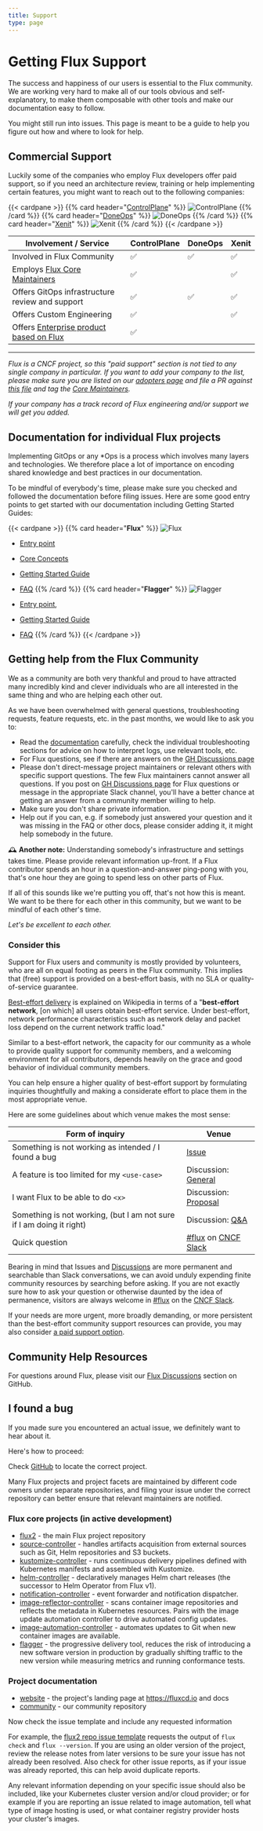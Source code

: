 ```yaml
---
title: Support
type: page
---
```


# Getting Flux Support

The success and happiness of our users is essential to the Flux community. We are working very hard to make all of our tools obvious and self-explanatory, to make them composable with other tools and make our documentation easy to follow.

You might still run into issues. This page is meant to be a guide to help you figure out how and where to look for help.

## Commercial Support

Luckily some of the companies who employ Flux developers offer paid support, so if you need an architecture review, training or help implementing certain features, you might want to reach out to the following companies:

<div class="support">

{{< cardpane >}}
{{% card header="[ControlPlane](https://fluxcd.control-plane.io/)" %}}
![ControlPlane](/img/logos/controlplane.png)
{{% /card %}}
{{% card header="[DoneOps](https://www.doneops.com/#contactus)" %}}
![DoneOps](/img/logos/doneops.svg)
{{% /card %}}
{{% card header="[Xenit](https://xenit.se/contact/)" %}}
![Xenit](/img/logos/xenit.png)
{{% /card %}}
{{< /cardpane >}}

| Involvement / Service                                 | ControlPlane | DoneOps | Xenit |
|-------------------------------------------------------|--------------|---------|-------|
| Involved in Flux Community                            | ✅            | ✅       | ✅     |
| Employs [Flux Core Maintainers][core-maintainers]     | ✅            |         | ✅     |
| Offers GitOps infrastructure review and support       | ✅            | ✅       | ✅     |
| Offers Custom Engineering                             | ✅            |         | ✅     |
| Offers [Enterprise product based on Flux][enterprise] | ✅            |         |       |

[core-maintainers]: https://github.com/fluxcd/community/blob/main/CORE-MAINTAINERS
[enterprise]: /ecosystem/#products-and-services-built-on-top-of-flux

</div>

---

*Flux is a CNCF project, so this "paid support" section is not tied to any single company in particular. If you want to add your company to the list, please make sure you are listed on our [adopters page](/adopters) and file a PR against [this file](https://github.com/fluxcd/website/blob/main/content/en/_index.html) and tag the [Core Maintainers](https://github.com/fluxcd/community/blob/main/GOVERNANCE.md#core-maintainers).*

*If your company has a track record of Flux engineering and/or support we will get you added.*

## Documentation for individual Flux projects

Implementing GitOps or any \*Ops is a process which involves many layers and technologies. We therefore place a lot of importance on encoding shared knowledge and best practices in our documentation.

To be mindful of everybody's time, please make sure you checked and followed the documentation before filing issues.
Here are some good entry points to get started with our documentation including Getting Started Guides:

<div class="support">

{{< cardpane >}}
{{% card header="**Flux**" %}}
![Flux](/img/logos/flux-stacked-color.png)

- [Entry point](/flux/)
- [Core Concepts](/flux/concepts/)
- [Getting Started Guide](/flux/get-started/)
- [FAQ](/flux/faq/)
{{% /card %}}
{{% card header="**Flagger**" %}}
![Flagger](/img/logos/flagger-stacked-color.png)

- [Entry point](/flagger),
- [Getting Started Guide](/flagger/install/flagger-install-on-kubernetes)
- [FAQ](/flagger/faq)
{{% /card %}}
{{< /cardpane >}}

</div>

## Getting help from the Flux Community

We as a community are both very thankful and proud to have attracted many incredibly kind and clever individuals who are all interested in the same thing and who are helping each other out.

As we have been overwhelmed with general questions, troubleshooting requests, feature requests, etc. in the past months, we would like to ask you to:

- Read the [documentation](/flux/get-started/) carefully, check the individual troubleshooting sections for advice on how to interpret logs, use relevant tools, etc.
- For Flux questions, see if there are answers on the [GH Discussions page](https://github.com/fluxcd/flux2/discussions)
- Please don't direct-message project maintainers or relevant others with specific support questions. The few Flux maintainers cannot answer all questions. If you post on [GH Discussions page](https://github.com/fluxcd/flux2/discussions) for Flux questions or message in the appropriate Slack channel, you'll have a better chance at getting an answer from a community member willing to help.
- Make sure you don't share private information.
- Help out if you can, e.g. if somebody just answered your question and it was missing in the FAQ or other docs, please consider adding it, it might help somebody in the future.

🕰 **Another note:** Understanding somebody's infrastructure and settings takes time. Please provide relevant information up-front. If a Flux contributor spends an hour in a question-and-answer ping-pong with you, that's one hour they are going to spend less on other parts of Flux.

If all of this sounds like we're putting you off, that's not how this is meant. We want to be there for each other in this community, but we want to be mindful of each other's time.

*Let's be excellent to each other.*

### Consider this

Support for Flux users and community is mostly provided by volunteers, who are all on equal footing as peers in the Flux community. This implies that (free) support is provided on a best-effort basis, with no SLA or quality-of-service guarantee.

[Best-effort delivery](https://en.wikipedia.org/wiki/Best-effort_delivery) is explained on Wikipedia in terms of a "**best-effort network**, [on which] all users obtain best-effort service. Under best-effort, network performance characteristics such as network delay and packet loss depend on the current network traffic load."

Similar to a best-effort network, the capacity for our community as a whole to provide quality support for community members, and a welcoming environment for all contributors, depends heavily on the grace and good behavior of individual community members.

You can help ensure a higher quality of best-effort support by formulating inquiries thoughtfully and making a considerate effort to place them in the most appropriate venue.

Here are some guidelines about which venue makes the most sense:

| Form of inquiry                                             | Venue                 |
| ------------------------------------------------------------| --------------------- |
| Something is not working as intended / I found a bug        | [Issue](https://github.com/fluxcd/flux2/issues) |
| A feature is too limited for my `<use-case>`                | Discussion: [General](https://github.com/fluxcd/flux2/discussions/categories/general) |
| I want Flux to be able to do `<x>`                          | Discussion: [Proposal](https://github.com/fluxcd/flux2/discussions/categories/proposals) |
| Something is not working, (but I am not sure if I am doing it right) | Discussion: [Q&A](https://github.com/fluxcd/flux2/discussions/categories/q-a) |
| Quick question                                              | [#flux][] on [CNCF Slack][] |

Bearing in mind that Issues and [Discussions](https://github.com/fluxcd/flux2/discussions) are more permanent and searchable than Slack conversations, we can avoid unduly expending finite community resources by searching before asking. If you are not exactly sure how to ask your question or otherwise daunted by the idea of permanence, visitors are always welcome in [#flux][] on the [CNCF Slack][].

If your needs are more urgent, more broadly demanding, or more persistent than the best-effort community support resources can provide, you may also consider [a paid support option](#commercial-support).

## Community Help Resources

For questions around Flux, please visit our [Flux Discussions](https://github.com/fluxcd/flux2/discussions) section on GitHub.

## I found a bug

If you made sure you encountered an actual issue, we definitely want to hear about it.

Here's how to proceed:

Check [GitHub](https://github.com/fluxcd) to locate the correct project.

Many Flux projects and project facets are maintained by different code owners under separate repositories, and filing your issue under the correct repository can better ensure that relevant maintainers are notified.

### Flux core projects (in active development)

- [flux2](https://github.com/fluxcd/flux2) - the main Flux project repository
- [source-controller](https://github.com/fluxcd/source-controller) - handles artifacts acquisition from external sources such as Git, Helm repositories and S3 buckets.
- [kustomize-controller](https://github.com/fluxcd/kustomize-controller) - runs continuous delivery pipelines defined with Kubernetes manifests and assembled with Kustomize.
- [helm-controller](https://github.com/fluxcd/helm-controller) - declaratively manages Helm chart releases (the successor to Helm Operator from Flux v1).
- [notification-controller](https://github.com/fluxcd/notification-controller) - event forwarder and notification dispatcher.
- [image-reflector-controller](https://github.com/fluxcd/image-reflector-controller) - scans container image repositories and reflects the metadata in Kubernetes resources. Pairs with the image update automation controller to drive automated config updates.
- [image-automation-controller](https://github.com/fluxcd/image-automation-controller) - automates updates to Git when new container images are available.
- [flagger](https://github.com/fluxcd/flagger) - the progressive delivery tool, reduces the risk of introducing a new software version in production by gradually shifting traffic to the new version while measuring metrics and running conformance tests.

### Project documentation

- [website](https://github.com/fluxcd/website) - the project's landing page at <https://fluxcd.io> and docs
- [community](https://github.com/fluxcd/community) - our community repository

Now check the issue template and include any requested information

For example, the [flux2 repo issue template](https://github.com/fluxcd/flux2/issues/new) requests the output of `flux check` and `flux --version`. If you are using an older version of the project, review the release notes from later versions to be sure your issue has not already been resolved. Also check for other issue reports, as if your issue was already reported, this can help avoid duplicate reports.

Any relevant information depending on your specific issue should also be included, like your Kubernetes cluster version and/or cloud provider; or for example if you are reporting an issue related to image automation, tell what type of image hosting is used, or what container registry provider hosts your cluster's images.

[#flux]: https://cloud-native.slack.com/archives/CLAJ40HV3
[CNCF Slack]: https://slack.cncf.io/
